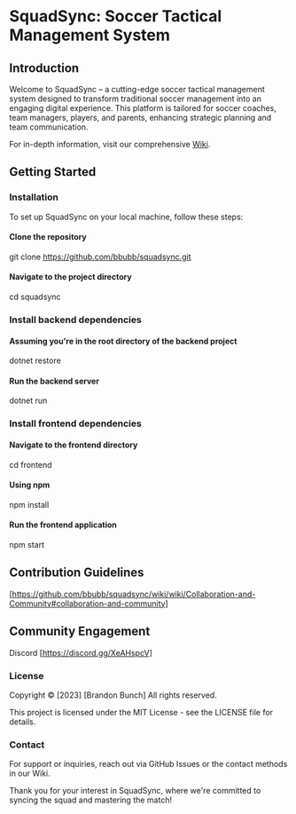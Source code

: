 # SquadSync: Soccer Tactical Management System

## Introduction
Welcome to SquadSync – a cutting-edge soccer tactical management system designed to transform traditional soccer management into an engaging digital experience. This platform is tailored for soccer coaches, team managers, players, and parents, enhancing strategic planning and team communication.

For in-depth information, visit our comprehensive [Wiki](http://github.com/bbubb/squadsync/wiki).

## Getting Started

### Installation
To set up SquadSync on your local machine, follow these steps:

#### Clone the repository
git clone https://github.com/bbubb/squadsync.git

#### Navigate to the project directory
cd squadsync

### Install backend dependencies
#### Assuming you're in the root directory of the backend project
dotnet restore

#### Run the backend server
dotnet run

### Install frontend dependencies
#### Navigate to the frontend directory
cd frontend

#### Using npm
npm install

#### Run the frontend application
npm start


## Contribution Guidelines
[https://github.com/bbubb/squadsync/wiki/wiki/Collaboration-and-Community#collaboration-and-community]

## Community Engagement
Discord [https://discord.gg/XeAHspcV]

### License
Copyright © [2023] [Brandon Bunch]
All rights reserved.

This project is licensed under the MIT License - see the LICENSE file for details.

### Contact
For support or inquiries, reach out via GitHub Issues or the contact methods in our Wiki.

Thank you for your interest in SquadSync, where we're committed to syncing the squad and mastering the match!
